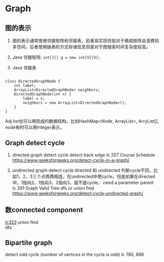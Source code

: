 # Graph

## 图的表示

1. 图的表示通常使用邻接矩阵和邻接表，前者易实现但是对于稀疏矩阵会浪费较多空间，后者使用链表的方式存储信息但是对于图搜索时间复杂度较高。

2. Java 邻接矩阵: ```int[][] g = new int[V][V];```

3. Java 邻接表
```

class DirectedGraphNode {
    int label;
    ArrayList<DirectedGraphNode> neighbors;
    DirectedGraphNode(int x) {
        label = x;
        neighbors = new ArrayList<DirectedGraphNode>();
    }
}
```

Adj list也可以用现成的数据结构，比如HashMap<Node, ArrayList<Node>>, ArryList<Node>[], node有时可以用Integer表示。
    
## Graph detect cycle

1. directed graph detect cycle
detect back edge
lc 207 Course Schedule
    https://www.geeksforgeeks.org/detect-cycle-in-a-graph/

2. undirected graph detect cycle
directed 和 undirected 判断cycle不同，比如1，2，3三个点两两相连，在undirected中使cycle。但是如果在directed中，1指向2，1指向3，2指向3，就不是cycle。
need a parameter parent  
lc 261 Graph Valid Tree
dfs or union find  
    https://www.geeksforgeeks.org/detect-cycle-undirected-graph/

## 数connected component
[lc323](https://github.com/xueyaohuang/RoadToCodeFarmer/blob/master/323.%20Number%20of%20Connected%20Components%20in%20an%20Undirected%20Graph.java)
union find  
dfs

## Bipartite graph
detect odd cycle (number of vertices in the cycle is odd)
lc 785, 886
